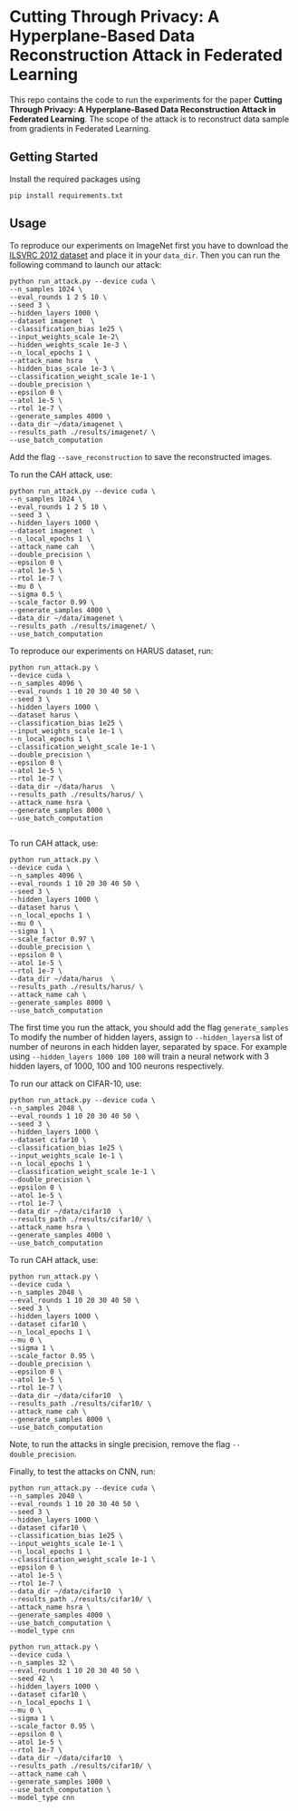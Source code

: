 # Cutting Through Privacy: A Hyperplane-Based Data Reconstruction Attack in Federated Learning
This repo contains the code to run the experiments for the paper **Cutting Through Privacy: A Hyperplane-Based Data Reconstruction Attack in Federated Learning**. The scope of the attack is to reconstruct data sample from gradients in Federated Learning.

## Getting Started
Install the required packages using
```
pip install requirements.txt
```

## Usage
To reproduce our experiments on ImageNet first you have to download the [ILSVRC 2012 dataset](https://image-net.org/download-images.php) and place it in your `data_dir`. Then you can run the following command to launch our attack:
```
python run_attack.py --device cuda \ 
--n_samples 1024 \ 
--eval_rounds 1 2 5 10 \
--seed 3 \
--hidden_layers 1000 \
--dataset imagenet  \
--classification_bias 1e25 \ 
--input_weights_scale 1e-2\
--hidden_weights_scale 1e-3 \
--n_local_epochs 1 \
--attack_name hsra   \
--hidden_bias_scale 1e-3 \
--classification_weight_scale 1e-1 \
--double_precision \
--epsilon 0 \
--atol 1e-5 \
--rtol 1e-7 \ 
--generate_samples 4000 \
--data_dir ~/data/imagenet \
--results_path ./results/imagenet/ \
--use_batch_computation

```
Add the flag `--save_reconstruction` to save the reconstructed images.

To run the CAH attack, use:
```
python run_attack.py --device cuda \ 
--n_samples 1024 \ 
--eval_rounds 1 2 5 10 \
--seed 3 \
--hidden_layers 1000 \
--dataset imagenet  \
--n_local_epochs 1 \
--attack_name cah   \
--double_precision \
--epsilon 0 \
--atol 1e-5 \
--rtol 1e-7 \ 
--mu 0 \
--sigma 0.5 \
--scale_factor 0.99 \
--generate_samples 4000 \
--data_dir ~/data/imagenet \
--results_path ./results/imagenet/ \
--use_batch_computation

```

To reproduce our experiments on HARUS dataset, run:

```
python run_attack.py \
--device cuda \
--n_samples 4096 \
--eval_rounds 1 10 20 30 40 50 \
--seed 3 \
--hidden_layers 1000 \
--dataset harus \
--classification_bias 1e25 \
--input_weights_scale 1e-1 \
--n_local_epochs 1 \
--classification_weight_scale 1e-1 \
--double_precision \
--epsilon 0 \
--atol 1e-5 \
--rtol 1e-7 \
--data_dir ~/data/harus  \
--results_path ./results/harus/ \
--attack_name hsra \
--generate_samples 8000 \
--use_batch_computation 


```
To run CAH attack, use:

```
python run_attack.py \
--device cuda \
--n_samples 4096 \
--eval_rounds 1 10 20 30 40 50 \
--seed 3 \
--hidden_layers 1000 \
--dataset harus \
--n_local_epochs 1 \
--mu 0 \
--sigma 1 \
--scale_factor 0.97 \
--double_precision \
--epsilon 0 \
--atol 1e-5 \
--rtol 1e-7 \
--data_dir ~/data/harus  \
--results_path ./results/harus/ \
--attack_name cah \
--generate_samples 8000 \
--use_batch_computation

```
The first time you run the attack, you should add the flag `generate_samples`
To modify the number of hidden layers, assign to `--hidden_layers`a list of number of neurons in each hidden layer, separated by space. For example using `--hidden_layers 1000 100 100` will train a neural network with 3 hidden layers, of 1000, 100 and 100 neurons respectively.

To run our attack on CIFAR-10, use:

```
python run_attack.py --device cuda \
--n_samples 2048 \
--eval_rounds 1 10 20 30 40 50 \
--seed 3 \
--hidden_layers 1000 \
--dataset cifar10 \
--classification_bias 1e25 \
--input_weights_scale 1e-1 \
--n_local_epochs 1 \
--classification_weight_scale 1e-1 \
--double_precision \
--epsilon 0 \
--atol 1e-5 \
--rtol 1e-7 \
--data_dir ~/data/cifar10  \
--results_path ./results/cifar10/ \
--attack_name hsra \
--generate_samples 4000 \
--use_batch_computation

```

To run CAH attack, use:

```
python run_attack.py \
--device cuda \
--n_samples 2048 \
--eval_rounds 1 10 20 30 40 50 \
--seed 3 \
--hidden_layers 1000 \
--dataset cifar10 \
--n_local_epochs 1 \
--mu 0 \
--sigma 1 \
--scale_factor 0.95 \
--double_precision \
--epsilon 0 \
--atol 1e-5 \
--rtol 1e-7 \
--data_dir ~/data/cifar10  \
--results_path ./results/cifar10/ \
--attack_name cah \
--generate_samples 8000 \
--use_batch_computation
```
Note, to run the attacks in single precision, remove the flag `--double_precision`.

Finally, to test the attacks on CNN, run:

```
python run_attack.py --device cuda \
--n_samples 2048 \
--eval_rounds 1 10 20 30 40 50 \
--seed 3 \
--hidden_layers 1000 \
--dataset cifar10 \
--classification_bias 1e25 \
--input_weights_scale 1e-1 \
--n_local_epochs 1 \
--classification_weight_scale 1e-1 \
--epsilon 0 \
--atol 1e-5 \
--rtol 1e-7 \
--data_dir ~/data/cifar10  \
--results_path ./results/cifar10/ \
--attack_name hsra \
--generate_samples 4000 \
--use_batch_computation \
--model_type cnn
```


```
python run_attack.py \
--device cuda \
--n_samples 32 \
--eval_rounds 1 10 20 30 40 50 \
--seed 42 \
--hidden_layers 1000 \
--dataset cifar10 \
--n_local_epochs 1 \
--mu 0 \
--sigma 1 \
--scale_factor 0.95 \
--epsilon 0 \
--atol 1e-5 \
--rtol 1e-7 \
--data_dir ~/data/cifar10  \
--results_path ./results/cifar10/ \
--attack_name cah \
--generate_samples 1000 \
--use_batch_computation \
--model_type cnn
```




